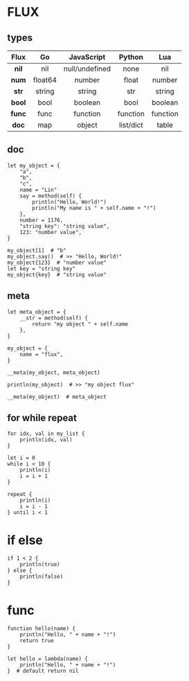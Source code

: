 # FLUX

## types

|   Flux   |   Go    |   JavaScript   |  Python   |   Lua    |
| :------: | :-----: | :------------: | :-------: | :------: |
| **nil**  |   nil   | null/undefined |   none    |   nil    |
| **num**  | float64 |     number     |   float   |  number  |
| **str**  | string  |     string     |    str    |  string  |
| **bool** |  bool   |    boolean     |   bool    | boolean  |
| **func** |  func   |    function    | function  | function |
| **doc**  |   map   |     object     | list/dict |  table   |

## doc

```flux
let my_object = {
    "a",
    "b",
    "c",
    name = "Lin"
    say = method(self) {
        println("Hello, World!")
        println("My name is " + self.name + "!")
    },
    number = 1176,
    "string key": "string value",
    123: "number value",
}

my_object[1]  # "b"
my_object.say()  # >> "Hello, World!"
my_object{123}  # "number value"
let key = "string key"
my_object{key}  # "string value"
```

## meta

```flux
let meta_object = {
    __str = method(self) {
        return "my object " + self.name
    },
}

my_object = {
    name = "flux",
}

__meta(my_object, meta_object)

println(my_object)  # >> "my object flux"

__meta(my_object)  # meta_object
```

## for while repeat

```flux
for idx, val in my_list {
    println(idx, val)
}

let i = 0
while i < 10 {
    println(i)
    i = i + 1
}

repeat {
    println(i)
    i = i - 1
} until i < 1
```

# if else

```flux
if 1 < 2 {
    println(true)
} else {
    println(false)
}
```

# func

```flux
function hello(name) {
    println("Hello, " + name + "!")
    return true
}

let hello = lambda(name) {
    println("Hello, " + name + "!")
}  # default return nil
```

